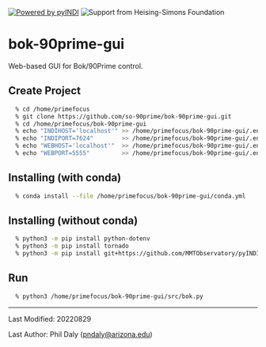 [![Powered by pyINDI](https://img.shields.io/badge/powered%20by-pyINDI-blue?style=flat)](https://github.com/MMTObservatory/pyINDI)
![Support from Heising-Simons Foundation](https://img.shields.io/badge/support-Heising--Simons%20Foundation-brightgreen?style=flat)

# bok-90prime-gui
Web-based GUI for Bok/90Prime control. 


## Create Project

```bash
  % cd /home/primefocus
  % git clone https://github.com/so-90prime/bok-90prime-gui.git
  % cd /home/primefocus/bok-90prime-gui
  % echo "INDIHOST='localhost'" >> /home/primefocus/bok-90prime-gui/.env
  % echo "INDIPORT=7624"        >> /home/primefocus/bok-90prime-gui/.env
  % echo "WEBHOST='localhost'"  >> /home/primefocus/bok-90prime-gui/.env
  % echo "WEBPORT=5555"         >> /home/primefocus/bok-90prime-gui/.env
```


## Installing (with conda)

```bash
  % conda install --file /home/primefocus/bok-90prime-gui/conda.yml
```


## Installing (without conda)

```bash
  % python3 -m pip install python-dotenv
  % python3 -m pip install tornado
  % python3 -m pip install git+https://github.com/MMTObservatory/pyINDI.git
```

## Run

```bash
  % python3 /home/primefocus/bok-90prime-gui/src/bok.py
```


--------------------------------------

Last Modified: 20220829

Last Author: Phil Daly (pndaly@arizona.edu)
